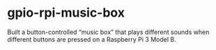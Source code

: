 # gpio-rpi-music-box
Built a button-controlled “music box” that plays different sounds when different buttons are pressed on a Raspberry Pi 3 Model B.
